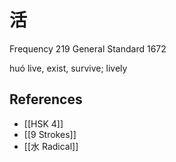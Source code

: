 # 活
Frequency 219
General Standard 1672

huó
live, exist, survive; lively

## References
- [[HSK 4]]
- [[9 Strokes]]
- [[水 Radical]]